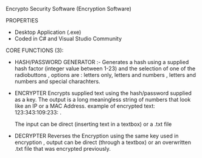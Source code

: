 Encrypto Security Software
(Encryption Software)

PROPERTIES
- Desktop Application (.exe)
- Coded in C# and Visual Studio Community

CORE FUNCTIONS (3):
- HASH/PASSWORD GENERATOR :-
    Generates a hash using a supplied hash factor (integer value between 1-23)
    and the selection of one of the radiobuttons , options are : letters only,
    letters and numbers , letters and numbers and special charachters.

- ENCRYPTER
    Encrypts supplied text using the hash/password supplied as a key. The output
    is a long meaningless string of numbers that look like an IP or a MAC Address.
    example of encrypted text: 123:343:109:233: .

    The input can be direct (inserting text in a textbox) or a .txt file
    
- DECRYPTER
    Reverses the Encryption using the same key used in encryption , output
    can be direct (through a textbox) or an overwritten .txt file that was
    encrypted previously.
    
